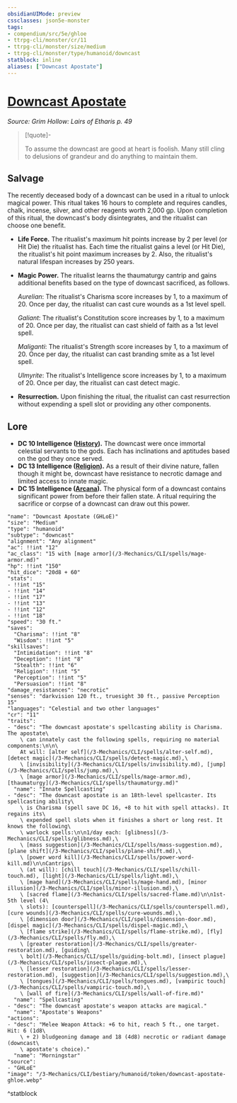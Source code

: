 ```yaml
---
obsidianUIMode: preview
cssclasses: json5e-monster
tags:
- compendium/src/5e/ghloe
- ttrpg-cli/monster/cr/11
- ttrpg-cli/monster/size/medium
- ttrpg-cli/monster/type/humanoid/downcast
statblock: inline
aliases: ["Downcast Apostate"]
---
```

# [Downcast Apostate](3-Mechanics\CLI\bestiary\humanoid/downcast-apostate-ghloe.md)
*Source: Grim Hollow: Lairs of Etharis p. 49*  

> [!quote]-  
> 
> To assume the downcast are good at heart is foolish. Many still cling to delusions of grandeur and do anything to maintain them.

## Salvage

The recently deceased body of a downcast can be used in a ritual to unlock magical power. This ritual takes 16 hours to complete and requires candles, chalk, incense, silver, and other reagents worth 2,000 gp. Upon completion of this ritual, the downcast's body disintegrates, and the ritualist can choose one benefit.

- **Life Force.** The ritualist's maximum hit points increase by 2 per level (or Hit Die) the ritualist has. Each time the ritualist gains a level (or Hit Die), the ritualist's hit point maximum increases by 2. Also, the ritualist's natural lifespan increases by 250 years.  
- **Magic Power.** The ritualist learns the thaumaturgy cantrip and gains additional benefits based on the type of downcast sacrificed, as follows.  

    *Aurelian*: The ritualist's Charisma score increases by 1, to a maximum of 20. Once per day, the ritualist can cast cure wounds as a 1st level spell.  

    *Galiant*: The ritualist's Constitution score increases by 1, to a maximum of 20. Once per day, the ritualist can cast shield of faith as a 1st level spell.  

    *Maliganti*: The ritualist's Strength score increases by 1, to a maximum of 20. Once per day, the ritualist can cast branding smite as a 1st level spell.  

    *Ulmyrite*: The ritualist's Intelligence score increases by 1, to a maximum of 20. Once per day, the ritualist can cast detect magic.  
- **Resurrection.** Upon finishing the ritual, the ritualist can cast resurrection without expending a spell slot or providing any other components.  

## Lore

- **DC 10 Intelligence ([History](/3-Mechanics/CLI/rules/skills.md#History)).** The downcast were once immortal celestial servants to the gods. Each has inclinations and aptitudes based on the god they once served.  
- **DC 13 Intelligence ([Religion](/3-Mechanics/CLI/rules/skills.md#Religion)).** As a result of their divine nature, fallen though it might be, downcast have resistance to necrotic damage and limited access to innate magic.  
- **DC 15 Intelligence ([Arcana](/3-Mechanics/CLI/rules/skills.md#Arcana)).** The physical form of a downcast contains significant power from before their fallen state. A ritual requiring the sacrifice or corpse of a downcast can draw out this power.  

```statblock
"name": "Downcast Apostate (GHLoE)"
"size": "Medium"
"type": "humanoid"
"subtype": "downcast"
"alignment": "Any alignment"
"ac": !!int "12"
"ac_class": "15 with [mage armor](/3-Mechanics/CLI/spells/mage-armor.md)"
"hp": !!int "150"
"hit_dice": "20d8 + 60"
"stats":
- !!int "15"
- !!int "14"
- !!int "17"
- !!int "13"
- !!int "12"
- !!int "18"
"speed": "30 ft."
"saves":
  "Charisma": !!int "8"
  "Wisdom": !!int "5"
"skillsaves":
  "Intimidation": !!int "8"
  "Deception": !!int "8"
  "Stealth": !!int "6"
  "Religion": !!int "5"
  "Perception": !!int "5"
  "Persuasion": !!int "8"
"damage_resistances": "necrotic"
"senses": "darkvision 120 ft., truesight 30 ft., passive Perception 15"
"languages": "Celestial and two other languages"
"cr": "11"
"traits":
- "desc": "The downcast apostate's spellcasting ability is Charisma. The apostate\
    \ can innately cast the following spells, requiring no material components:\n\n\
    At will: [alter self](/3-Mechanics/CLI/spells/alter-self.md), [detect magic](/3-Mechanics/CLI/spells/detect-magic.md),\
    \ [invisibility](/3-Mechanics/CLI/spells/invisibility.md), [jump](/3-Mechanics/CLI/spells/jump.md),\
    \ [mage armor](/3-Mechanics/CLI/spells/mage-armor.md), [thaumaturgy](/3-Mechanics/CLI/spells/thaumaturgy.md)"
  "name": "Innate Spellcasting"
- "desc": "The downcast apostate is an 18th-level spellcaster. Its spellcasting ability\
    \ is Charisma (spell save DC 16, +8 to hit with spell attacks). It regains its\
    \ expended spell slots when it finishes a short or long rest. It knows the following\
    \ warlock spells:\n\n1/day each: [glibness](/3-Mechanics/CLI/spells/glibness.md),\
    \ [mass suggestion](/3-Mechanics/CLI/spells/mass-suggestion.md), [plane shift](/3-Mechanics/CLI/spells/plane-shift.md),\
    \ [power word kill](/3-Mechanics/CLI/spells/power-word-kill.md)\n\nCantrips\
    \ (at will): [chill touch](/3-Mechanics/CLI/spells/chill-touch.md), [light](/3-Mechanics/CLI/spells/light.md),\
    \ [mage hand](/3-Mechanics/CLI/spells/mage-hand.md), [minor illusion](/3-Mechanics/CLI/spells/minor-illusion.md),\
    \ [sacred flame](/3-Mechanics/CLI/spells/sacred-flame.md)\n\n1st-5th level (4\
    \ slots): [counterspell](/3-Mechanics/CLI/spells/counterspell.md), [cure wounds](/3-Mechanics/CLI/spells/cure-wounds.md),\
    \ [dimension door](/3-Mechanics/CLI/spells/dimension-door.md), [dispel magic](/3-Mechanics/CLI/spells/dispel-magic.md),\
    \ [flame strike](/3-Mechanics/CLI/spells/flame-strike.md), [fly](/3-Mechanics/CLI/spells/fly.md),\
    \ [greater restoration](/3-Mechanics/CLI/spells/greater-restoration.md), [guiding\
    \ bolt](/3-Mechanics/CLI/spells/guiding-bolt.md), [insect plague](/3-Mechanics/CLI/spells/insect-plague.md),\
    \ [lesser restoration](/3-Mechanics/CLI/spells/lesser-restoration.md), [suggestion](/3-Mechanics/CLI/spells/suggestion.md),\
    \ [tongues](/3-Mechanics/CLI/spells/tongues.md), [vampiric touch](/3-Mechanics/CLI/spells/vampiric-touch.md),\
    \ [wall of fire](/3-Mechanics/CLI/spells/wall-of-fire.md)"
  "name": "Spellcasting"
- "desc": "The downcast apostate's weapon attacks are magical."
  "name": "Apostate's Weapons"
"actions":
- "desc": "Melee Weapon Attack: +6 to hit, reach 5 ft., one target. Hit: 6 (1d8\
    \ + 2) bludgeoning damage and 18 (4d8) necrotic or radiant damage (downcast\
    \ apostate's choice)."
  "name": "Morningstar"
"source":
- "GHLoE"
"image": "/3-Mechanics/CLI/bestiary/humanoid/token/downcast-apostate-ghloe.webp"
```
^statblock